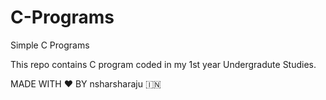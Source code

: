 # C-Programs
Simple C Programs

This repo contains C program coded in my 1st year Undergradute Studies.

MADE WITH ❤️ BY nsharsharaju 🇮🇳

